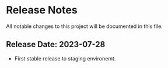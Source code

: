 # Release Notes

All notable changes to this project will be documented in this file.

## Release Date: 2023-07-28
- First stable release to staging environemt.